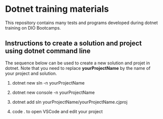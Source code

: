# Dotnet training materials

This repository contains many tests and programs developed during dotnet training on DIO Bootcamps.

## Instructions to create a solution and project using dotnet command line
 
 The sequence below can be used to create a new solution and projet in dotnet. Note that you need to replace **yourProjectName** by the name of your project and solution.

1. dotnet new sln -n yourProjectName

2. dotnet new console -n yourProjectName

3. dotnet add sln yourProjectName/yourProjectName.cjproj

4. code . to open VSCode and edit your project
